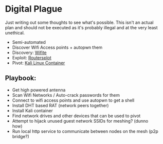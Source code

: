 # Digital Plague

Just writing out some thoughts to see what's possible. This isn't an actual plan and should not be executed as it's probably illegal and at the very least unethical.

- Semi-automated
- Discover Wifi Access points + autopwn them
- Discovery: [Wifite](https://tools.kali.org/wireless-attacks/wifite)
- Exploit: [Routersplot](https://tools.kali.org/exploitation-tools/routersploit)
- Pivot: [Kali Linux Container](https://www.kali.org/docs/containers/kalilinux-lxc-images/)

## Playbook:

- Get high powered antenna
- Scan Wifi Networks / Auto-crack passwords for them
- Connect to wifi access points and use autopwn to get a shell
- Install DHT based RAT (network peers together)
- Install Kali container
- Find network drives and other devices that can be used to pivot
- Attempt to hijack unused guest network SSIDs for meshing? (dunno how)
- Run local http service to communicate between nodes on the mesh (p2p bridge?)
